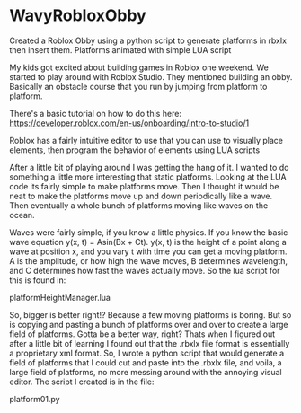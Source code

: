 # WavyRobloxObby
Created a Roblox Obby using a python script to generate platforms in rbxlx then insert them.  Platforms animated with simple LUA script

My kids got excited about building games in Roblox one weekend.  We started to play around with Roblox Studio.  They mentioned building an obby.  Basically an obstacle
course that you run by jumping from platform to platform.

There's a basic tutorial on how to do this here: https://developer.roblox.com/en-us/onboarding/intro-to-studio/1

Roblox has a fairly intuitive editor to use that you can use to visually place elements, then program the behavior of elements using LUA scripts

After a little bit of playing around I was getting the hang of it.  I wanted to do something a little more interesting that static platforms.  Looking at the LUA code its fairly
simple to make platforms move.  Then I thought it would be neat to make the platforms move up and down periodically like a wave. Then eventually a whole bunch of platforms moving
like waves on the ocean.

Waves were fairly simple, if you know a little physics.  If you know the basic wave equation y(x, t) = Asin(Bx + Ct).  y(x, t) is the height of a point along a wave at position x,
and you vary t with time you can get a moving platform.  A is the amplitude, or how high the wave moves, B determines wavelength, and C determines how fast the waves actually
move.   So the lua script for this is found in: 

platformHeightManager.lua

So, bigger is better right!?  Because a few moving platforms is boring.  But so is copying and pasting a bunch of platforms over and over to create a large field of platforms.
Gotta be a better way, right?  Thats when I figured out after a little bit of learning I found out that the .rbxlx file format is essentially a proprietary xml format.  So, 
I wrote a python script that would generate a field of platforms that I could cut and paste into the .rbxlx file, and voila, a large field of platforms, no more messing around
with the annoying visual editor.  The script I created is in the file:

platform01.py
